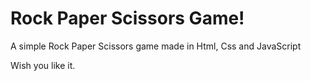 # Rock Paper Scissors Game!

A simple Rock Paper Scissors game made in Html, Css and JavaScript

Wish you like it.